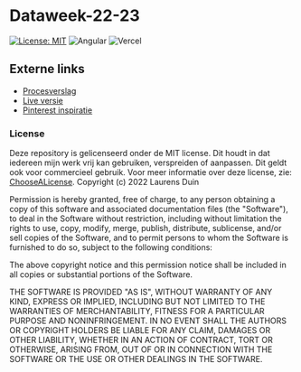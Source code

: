 # Dataweek-22-23
[![License: MIT](https://img.shields.io/badge/License-MIT-yellow.svg)](https://opensource.org/licenses/MIT)
![Angular](https://img.shields.io/badge/angular-%23DD0031.svg?style=for-the-badge&logo=angular&logoColor=white)
![Vercel](https://img.shields.io/badge/vercel-%23000000.svg?style=for-the-badge&logo=vercel&logoColor=white)
## Externe links
* [Procesverslag](https://nova-daphne-781.notion.site/Procesboek-dataweek-ae0084a606e84b5c868618a131167505)
* [Live versie](https://dataweek-22-23.vercel.app)
* [Pinterest inspiratie](https://www.pinterest.com/larissahartsteen/dataweek-muziek-ding/?invite_code=7596458e78214f558554b1ae153cea0c&sender=232146693200603820)

### License
Deze repository is gelicenseerd onder de MIT license. Dit houdt in dat iedereen mijn werk vrij kan gebruiken, verspreiden of aanpassen. Dit geldt ook voor commercieel gebruik. Voor meer informatie over deze license, zie: [ChooseALicense](https://choosealicense.com/licenses/mit/). Copyright (c) 2022 Laurens Duin

Permission is hereby granted, free of charge, to any person obtaining a copy
of this software and associated documentation files (the "Software"), to deal
in the Software without restriction, including without limitation the rights
to use, copy, modify, merge, publish, distribute, sublicense, and/or sell
copies of the Software, and to permit persons to whom the Software is
furnished to do so, subject to the following conditions:

The above copyright notice and this permission notice shall be included in all
copies or substantial portions of the Software.

THE SOFTWARE IS PROVIDED "AS IS", WITHOUT WARRANTY OF ANY KIND, EXPRESS OR
IMPLIED, INCLUDING BUT NOT LIMITED TO THE WARRANTIES OF MERCHANTABILITY,
FITNESS FOR A PARTICULAR PURPOSE AND NONINFRINGEMENT. IN NO EVENT SHALL THE
AUTHORS OR COPYRIGHT HOLDERS BE LIABLE FOR ANY CLAIM, DAMAGES OR OTHER
LIABILITY, WHETHER IN AN ACTION OF CONTRACT, TORT OR OTHERWISE, ARISING FROM,
OUT OF OR IN CONNECTION WITH THE SOFTWARE OR THE USE OR OTHER DEALINGS IN THE
SOFTWARE.
